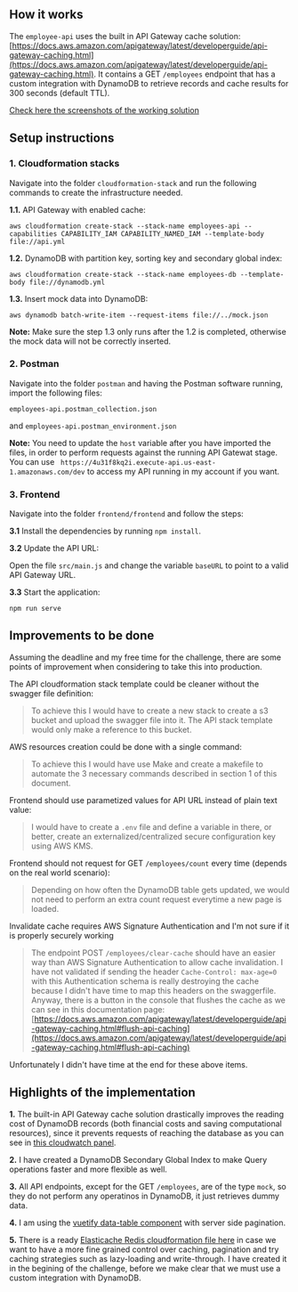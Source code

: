 ## How it works

The `employee-api` uses the built in API Gateway cache solution: [https://docs.aws.amazon.com/apigateway/latest/developerguide/api-gateway-caching.html](https://docs.aws.amazon.com/apigateway/latest/developerguide/api-gateway-caching.html).
It contains a GET `/employees` endpoint that has a custom integration with DynamoDB to retrieve records and cache results for 300 seconds (default TTL).

[Check here the screenshots of the working solution](https://github.com/andreybleme/api_enhancement/tree/master/screenshots)

## Setup instructions

### 1. Cloudformation stacks

Navigate into the folder `cloudformation-stack` and run the following commands to create the infrastructure needed.

**1.1.** API Gateway with enabled cache:

`aws cloudformation create-stack --stack-name employees-api --capabilities CAPABILITY_IAM CAPABILITY_NAMED_IAM --template-body file://api.yml`

**1.2.** DynamoDB with partition key, sorting key and secondary global index:

`aws cloudformation create-stack --stack-name employees-db --template-body file://dynamodb.yml`

**1.3.** Insert mock data into DynamoDB: 

`aws dynamodb batch-write-item --request-items file://../mock.json`

**Note:** Make sure the step 1.3 only runs after the 1.2 is completed, otherwise the mock data will not be correctly inserted. 


### 2. Postman

Navigate into the folder `postman` and having the Postman software running, import the following files:

`employees-api.postman_collection.json`

and `employees-api.postman_environment.json`

**Note:** You need to update the `host` variable after you have imported the files, in order to perform requests against the running API Gatewat stage. 
You can use ` https://4u31f8kq2i.execute-api.us-east-1.amazonaws.com/dev` to access my API running in my account if you want. 


### 3. Frontend

Navigate into the folder `frontend/frontend` and follow the steps:

**3.1** Install the dependencies by running `npm install`.

**3.2** Update the API URL:

Open the file `src/main.js` and change the variable `baseURL` to point to a valid API Gateway URL.

**3.3** Start the application:

`npm run serve`


## Improvements to be done

Assuming the deadline and my free time for the challenge, there are some points of improvement when considering to take this into production.

The API cloudformation stack template could be cleaner without the swagger file definition:

> To achieve this I would have to create a new stack to create a s3 bucket and upload the swagger file into it. The API stack template would only make a reference to this bucket.

AWS resources creation could be done with a single command:

> To achieve this I would have use Make and create a makefile to automate the 3 necessary commands described in section 1 of this document.

Frontend should use parametized values for API URL instead of plain text value:

> I would have to create a `.env` file and define a variable in there, or better, create an externalized/centralized secure configuration key using AWS KMS. 

Frontend should not request for GET `/employees/count` every time (depends on the real world scenario):

> Depending on how often the DynamoDB table gets updated, we would not need to perform an extra count request everytime a new page is loaded.

Invalidate cache requires AWS Signature Authentication and I'm not sure if it is properly securely working

> The endpoint POST `/employees/clear-cache` should have an easier way than AWS Signature Authentication to allow cache invalidation. 
I have not validated if sending the header `Cache-Control: max-age=0` with this Authentication schema is really destroying the cache because I didn't have time to map this headers on the swaggerfile.
Anyway, there is a button in the console that flushes the cache as we can see in this documentation page: [https://docs.aws.amazon.com/apigateway/latest/developerguide/api-gateway-caching.html#flush-api-caching](https://docs.aws.amazon.com/apigateway/latest/developerguide/api-gateway-caching.html#flush-api-caching)

Unfortunately I didn't have time at the end for these above items.


## Highlights of the implementation

**1.** The built-in API Gateway cache solution drastically improves the reading cost of DynamoDB records (both financial costs and saving computational resources), since it prevents requests of reaching the database as you can see in [this cloudwatch panel](https://github.com/andreybleme/api_enhancement/blob/master/screenshots/energicos-cache-without-invalidation.png).

**2.** I have created a DynamoDB Secondary Global Index to make Query operations faster and more flexible as well.

**3.** All API endpoints, except for the GET `/employees`, are of the type `mock`, so they do not perform any operatinos in DynamoDB, it just retrieves dummy data.

**4.** I am using the [vuetify data-table component](https://vuetifyjs.com/pt-BR/components/data-tables) with server side pagination.

**5.** There is a ready [Elasticache Redis cloudformation file here](https://github.com/andreybleme/api_enhancement/commit/7ed95be0a2a2ef51221c6b8c146dd8aed1174ecc#diff-84778dc6450b7f38d4f9edaf02023657) in case we want to have a more fine grained control over caching, pagination and try caching strategies such as lazy-loading and write-through.
I have created it in the begining of the challenge, before we make clear that we must use a custom integration with DynamoDB.

